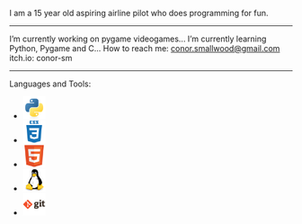 I am a 15 year old aspiring airline pilot who does programming for fun.

---

I’m currently working on pygame videogames...
I’m currently learning Python, Pygame and C...
How to reach me: conor.smallwood@gmail.com
itch.io: conor-sm

---

Languages and Tools:

<div>
  <ul>
    <li><img src="https://github.com/devicons/devicon/blob/master/icons/python/python-original.svg" title="Python" alt="Python" width="40" height="40"/></li>
    <li><img src="https://github.com/devicons/devicon/blob/master/icons/css3/css3-plain-wordmark.svg" title="CSS3" alt="CSS3" width="40" height="40"/></li>
    <li><img src="https://github.com/devicons/devicon/blob/master/icons/html5/html5-original.svg" title="HTML5" alt="HTML5" width="40" height="40"/></li>
    <li><img src="https://github.com/devicons/devicon/blob/master/icons/linux/linux-original.svg" title="Linux" alt="Linux" width="40" height="40"/></li>
    <li><img src="https://github.com/devicons/devicon/blob/master/icons/git/git-original-wordmark.svg" title="Git" alt="Git" width="40" height="40"/></li>
  </ul>
</div>

